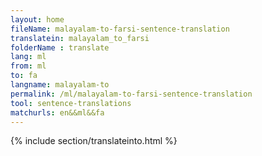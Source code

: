 ```yaml
---
layout: home
fileName: malayalam-to-farsi-sentence-translation
translatein: malayalam_to_farsi
folderName : translate
lang: ml
from: ml
to: fa
langname: malayalam-to
permalink: /ml/malayalam-to-farsi-sentence-translation
tool: sentence-translations
matchurls: en&&ml&&fa
---
```

{% include section/translateinto.html %}
